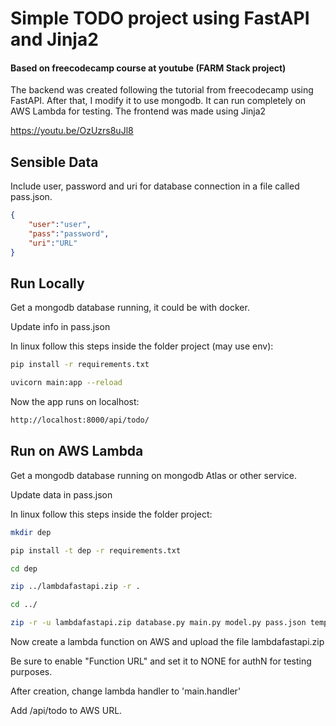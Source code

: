 # Simple TODO project using FastAPI and Jinja2

#### Based on freecodecamp course at youtube (FARM Stack project)

The backend was created following the tutorial from freecodecamp using FastAPI. After that, I modify it to use mongodb. It can run completely on AWS Lambda for testing. The frontend was made using Jinja2

https://youtu.be/OzUzrs8uJl8




## Sensible Data

Include user, password and uri for database connection in a file called pass.json.

```json
{
    "user":"user",
    "pass":"password",
    "uri":"URL"
}
```


## Run Locally

Get a mongodb database running, it could be with docker.

Update info in pass.json

In linux follow this steps inside the folder project (may use env):

```bash
pip install -r requirements.txt
```
```bash
uvicorn main:app --reload
```

Now the app runs on localhost:
```bash
http://localhost:8000/api/todo/
```


## Run on AWS Lambda

Get a mongodb database running on mongodb Atlas or other service.

Update data in pass.json

In linux follow this steps inside the folder project:

```bash
mkdir dep
```
```bash
pip install -t dep -r requirements.txt
```
```bash
cd dep
```
```bash
zip ../lambdafastapi.zip -r .
```
```bash
cd ../
```
```bash
zip -r -u lambdafastapi.zip database.py main.py model.py pass.json templates/

```

Now create a lambda function on AWS and upload the file lambdafastapi.zip

Be sure to enable "Function URL" and set it to NONE for authN for testing purposes.

After creation, change lambda handler to 'main.handler'

Add /api/todo to AWS URL.

